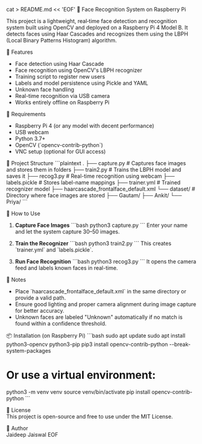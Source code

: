 cat > README.md << 'EOF'
🧠 Face Recognition System on Raspberry Pi

This project is a lightweight, real‑time face detection and recognition system built using OpenCV and deployed on a Raspberry Pi 4 Model B. It detects faces using Haar Cascades and recognizes them using the LBPH (Local Binary Patterns Histogram) algorithm.

🚀 Features
- Face detection using Haar Cascade
- Face recognition using OpenCV's LBPH recognizer
- Training script to register new users
- Labels and model persistence using Pickle and YAML
- Unknown face handling
- Real-time recognition via USB camera
- Works entirely offline on Raspberry Pi

🧰 Requirements
- Raspberry Pi 4 (or any model with decent performance)
- USB webcam
- Python 3.7+
- OpenCV (\`opencv-contrib-python\`)
- VNC setup (optional for GUI access)

📂 Project Structure
\`\`\`plaintext
.
├── capture.py                      # Captures face images and stores them in folders
├── train2.py                       # Trains the LBPH model and saves it
├── recog3.py                       # Real-time recognition using webcam
├── labels.pickle                   # Stores label-name mappings
├── trainer.yml                     # Trained recognizer model
├── haarcascade_frontalface_default.xml
└── dataset/                        # Directory where face images are stored
    ├── Gautam/
    ├── Ankit/
    └── Priya/
\`\`\`

📸 How to Use

1. **Capture Face Images**
   \`\`\`bash
   python3 capture.py
   \`\`\`
   Enter your name and let the system capture 30–50 images.

2. **Train the Recognizer**
   \`\`\`bash
   python3 train2.py
   \`\`\`
   This creates \`trainer.yml\` and \`labels.pickle\`.

3. **Run Face Recognition**
   \`\`\`bash
   python3 recog3.py
   \`\`\`
   It opens the camera feed and labels known faces in real-time.

📝 Notes
- Place \`haarcascade_frontalface_default.xml\` in the same directory or provide a valid path.
- Ensure good lighting and proper camera alignment during image capture for better accuracy.
- Unknown faces are labeled "Unknown" automatically if no match is found within a confidence threshold.

📦 Installation (on Raspberry Pi)
\`\`\`bash
sudo apt update
sudo apt install python3-opencv python3-pip
pip3 install opencv-contrib-python --break-system-packages

# Or use a virtual environment:
python3 -m venv venv
source venv/bin/activate
pip install opencv-contrib-python
\`\`\`

📄 License  
This project is open-source and free to use under the MIT License.

👤 Author  
Jaideep Jaiswal
EOF
